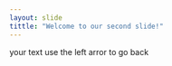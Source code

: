 ```yaml
---
layout: slide
tittle: "Welcome to our second slide!"
---
```

your text
use the left arror to go back
